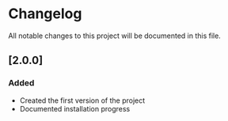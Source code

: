 # Changelog
All notable changes to this project will be documented in this file.

## [2.0.0]

### Added
- Created the first version of the project
- Documented installation progress
